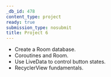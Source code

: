 ```yaml
---
_db_id: 478
content_type: project
ready: true
submission_type: nosubmit
title: Project 6
---
```


- Create a Room database.
- Coroutines and Room.
- Use LiveData to control button states.
- RecyclerView fundamentals.
